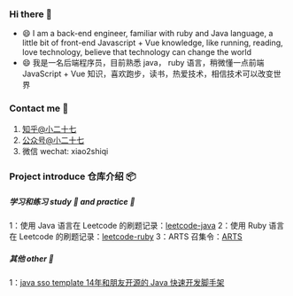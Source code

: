 ### Hi there 👋

- 😄 I am a back-end engineer, familiar with ruby and Java language, a little bit of front-end Javascript + Vue knowledge, like running, reading, love technology, believe that technology can change the world
- 😄 我是一名后端程序员，目前熟悉 java， ruby 语言，稍微懂一点前端 JavaScript + Vue 知识，喜欢跑步，读书，热爱技术，相信技术可以改变世界

### Contact me 📱
1. [知乎@小二十七](https://www.zhihu.com/people/xiao-bin-91/posts) 
2. [公众号@小二十七](https://highlight.s3.cn-northwest-1.amazonaws.com.cn/1564929103262)
3. 微信 wechat: xiao2shiqi

### Project introduce 仓库介绍 📦

##### 学习和练习 study 📕 and practice 🔨
1：使用 Java 语言在 Leetcode 的刷题记录：[leetcode-java](https://github.com/xiao2shiqi/leetcode-java)
2：使用 Ruby 语言在 Leetcode 的刷题记录：[leetcode-ruby](https://github.com/xiao2shiqi/leetcode-ruby)
3：ARTS 召集令：[ARTS](https://github.com/xiao2shiqi/ARTS)

##### 其他 other 🔫
1：[java sso template 14年和朋友开源的 Java 快速开发脚手架](https://github.com/ossbar/sso)


<!--
**xiao2shiqi/xiao2shiqi** is a ✨ _special_ ✨ repository because its `README.md` (this file) appears on your GitHub profile.

Here are some ideas to get you started:
- 📕
- 🔭 I’m currently working on ...
- 🌱 I’m currently learning ...
- 👯 I’m looking to collaborate on ...
- 🤔 I’m looking for help with ...
- 💬 Ask me about ...
- 📫 How to reach me: ...
- 😄 Pronouns: ...
- ⚡ Fun fact: ...
-->
